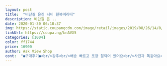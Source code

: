 ```yaml
---
layout: post 
title:  "비단길 은진 나비 한복머리띠" 
description: 비단길 은 ..
date: 2020-01-30 06:10:37 
img: https://static.coupangcdn.com/image/retail/images/2019/08/26/14/0/911e1265-bcd2-4dea-acec-84453f674745.jpg 
linkUrl: https://coupa.ng/bnAVX5 
categories: [1004] 
color: ff1744 
price: 16900 
author: Ask View Shop 
cont:  "●구매후기●<br/>강추<br/>배송 빠르고 포장 잘되어 있어요<br/>사진과 똑같아요<br/>예뻐요~<br/>예쁜데 비싼감은 있어요.<br/>.<br/> 19개월 아이가 하기에는 귀 뒤가 아플 것 같아서 잠깐만 해주고 빼려구요<br/>강추<br/>배송 빠르고 포장 잘되어 있어요<br/>사진과 똑같아요<br/>예뻐요~<br/>예쁜데 비싼감은 있어요.<br/>.<br/> 19개월 아이가 하기에는 귀 뒤가 아플 것 같아서 잠깐만 해주고 빼려구요<br/>" 
---
```

